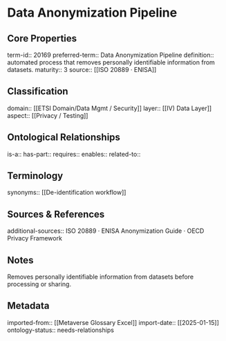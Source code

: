 # Data Anonymization Pipeline

## Core Properties
term-id:: 20169
preferred-term:: Data Anonymization Pipeline
definition:: automated process that removes personally identifiable information from datasets.
maturity:: 3
source:: [[ISO 20889 · ENISA]]

## Classification
domain:: [[ETSI Domain/Data Mgmt / Security]]
layer:: [[IV) Data Layer]]
aspect:: [[Privacy / Testing]]

## Ontological Relationships
is-a:: 
has-part:: 
requires:: 
enables:: 
related-to:: 

## Terminology
synonyms:: [[De-identification workflow]]

## Sources & References
additional-sources:: ISO 20889 · ENISA Anonymization Guide · OECD Privacy Framework

## Notes
Removes personally identifiable information from datasets before processing or sharing.

## Metadata
imported-from:: [[Metaverse Glossary Excel]]
import-date:: [[2025-01-15]]
ontology-status:: needs-relationships